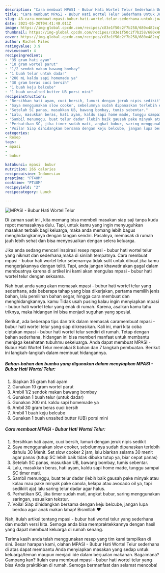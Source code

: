 ```yaml
---
description: "Cara membuat MPASI - Bubur Hati Wortel Telur Sederhana Untuk Jualan"
title: "Cara membuat MPASI - Bubur Hati Wortel Telur Sederhana Untuk Jualan"
slug: 43-cara-membuat-mpasi-bubur-hati-wortel-telur-sederhana-untuk-jualan
date: 2021-05-20T04:41:40.011Z
image: https://img-global.cpcdn.com/recipes/c83e1f50c2f7b258/680x482cq70/mpasi-bubur-hati-wortel-telur-foto-resep-utama.jpg
thumbnail: https://img-global.cpcdn.com/recipes/c83e1f50c2f7b258/680x482cq70/mpasi-bubur-hati-wortel-telur-foto-resep-utama.jpg
cover: https://img-global.cpcdn.com/recipes/c83e1f50c2f7b258/680x482cq70/mpasi-bubur-hati-wortel-telur-foto-resep-utama.jpg
author: Rachel Miles
ratingvalue: 3.9
reviewcount: 4
recipeingredient:
- "35 gram hati ayam"
- "10 gram wortel parut"
- "1/2 sendok makan bawang bombay"
- "1 buah telur untuk dadar"
- "200 mL kaldu sapi homemade ya"
- "30 gram beras cuci bersih"
- "1 buah keju belcube"
- "1 buah unsalted butter UB porsi mini"
recipeinstructions:
- "Bersihkan hati ayam, cuci bersih, lumuri dengan jeruk nipis sedikit"
- "Saya menggunakan slow cooker, sebelumnya sudah dipanaskan terlebih dahulu 30 Menit. Set slow cooker 2 jam, lalu biarkan selama 30 menit agar panas (tutup SC lebih baik tidak dibuka tutup ya, biar cepat panas)"
- "Setelah SC panas, masukkan UB, bawang bombay, tumis sebentar."
- "Lalu, masukkan beras, hati ayam, kaldu sapi home made, tunggu sampai SC timer mati."
- "Sambil menunggu, buat telur dadar (lebih baik gausah pake minyak atau kalau mau pake minyak pake canola, kelapa atau avocado oil ya, tapi sedikiiit aja) lalu saring telur dadar agar halus."
- "Perhatikan SC, jika timer sudah mati, angkat bubur, saring menggunakan saringan, sesuaikan tekstur."
- "Voila! Siap dihidangkan bersama dengan keju belcube, jangan lupa berdoa agar anak makan lahap! Bismillah ❤️"
categories:
- Resep
tags:
- mpasi
- 
- bubur

katakunci: mpasi  bubur 
nutrition: 266 calories
recipecuisine: Indonesian
preptime: "PT40M"
cooktime: "PT48M"
recipeyield: "2"
recipecategory: Lunch

---
```



![MPASI - Bubur Hati Wortel Telur](https://img-global.cpcdn.com/recipes/c83e1f50c2f7b258/680x482cq70/mpasi-bubur-hati-wortel-telur-foto-resep-utama.jpg)

Di zaman  saat ini , kita memang bisa membeli masakan siap saji tanpa kudu repot memasaknya dulu. Tapi, untuk kamu yang ingin menyuguhkan masakan terbaik bagi keluarga, maka anda memang lebih bagus menghidangkannya dengan tangan sendiri. Pasalnya, memasak di rumah jauh lebih sehat dan bisa menyesuaikan dengan selera keluarga.

Jika anda sedang mencari inspirasi resep mpasi - bubur hati wortel telur yang nikmat dan sederhana,maka di sinilah tempatnya. Cara membuat mpasi - bubur hati wortel telur  sebenarnya tidak sulit untuk dibuat jika kamu mengerjakannya dengan teliti. Tapi, anda jangan khawatir akan gagal dalam membuatnya 
karena di artikel ini kami akan mengulas mpasi - bubur hati wortel telur dengan seksama.  



Nah buat anda yang akan memasak mpasi - bubur hati wortel telur yang sederhana, ada beberapa tahap yang bisa dikerjakan, pertama memilih jenis bahan, lalu pemilihan bahan segar, hingga cara membuat dan menghidangkannya. kamu Tidak usah pusing kalau ingin menyiapkan mpasi - bubur hati wortel telur yang enak di rumah. Karena, asalkan kamu  tahu triknya, maka hidangan ini bisa menjadi suguhan yang spesial.

Berikut, ada beberapa tips dan trik dalam memasak caramembuat mpasi - bubur hati wortel telur yang siap dikreasikan. Kali ini, mari kita coba ciptakan mpasi - bubur hati wortel telur sendiri di rumah. Tetap dengan bahan sederhana, hidangan ini bisa memberi manfaat untuk membantu menjaga kesehatan tubuhmu sekeluarga. Anda dapat membuat MPASI - Bubur Hati Wortel Telur memakai 8 bahan dan 7 langkah pembuatan. Berikut ini langkah-langkah dalam membuat hidangannya.

<!--inarticleads1-->

##### Bahan-bahan dan bumbu yang digunakan dalam menyiapkan MPASI - Bubur Hati Wortel Telur:

1. Siapkan 35 gram hati ayam
1. Gunakan 10 gram wortel parut
1. Ambil 1/2 sendok makan bawang bombay
1. Gunakan 1 buah telur (untuk dadar)
1. Gunakan 200 mL kaldu sapi homemade ya
1. Ambil 30 gram beras cuci bersih
1. Ambil 1 buah keju belcube
1. Gunakan 1 buah unsalted butter (UB) porsi mini




<!--inarticleads2-->

##### Cara membuat MPASI - Bubur Hati Wortel Telur:

1. Bersihkan hati ayam, cuci bersih, lumuri dengan jeruk nipis sedikit
1. Saya menggunakan slow cooker, sebelumnya sudah dipanaskan terlebih dahulu 30 Menit. Set slow cooker 2 jam, lalu biarkan selama 30 menit agar panas (tutup SC lebih baik tidak dibuka tutup ya, biar cepat panas)
1. Setelah SC panas, masukkan UB, bawang bombay, tumis sebentar.
1. Lalu, masukkan beras, hati ayam, kaldu sapi home made, tunggu sampai SC timer mati.
1. Sambil menunggu, buat telur dadar (lebih baik gausah pake minyak atau kalau mau pake minyak pake canola, kelapa atau avocado oil ya, tapi sedikiiit aja) lalu saring telur dadar agar halus.
1. Perhatikan SC, jika timer sudah mati, angkat bubur, saring menggunakan saringan, sesuaikan tekstur.
1. Voila! Siap dihidangkan bersama dengan keju belcube, jangan lupa berdoa agar anak makan lahap! Bismillah ❤️




Nah, itulah artikel tentang  mpasi - bubur hati wortel telur  yang sederhana dan mudah versi kita. Semoga anda bisa mempraktekkannya dengan hasil yang dapat membuat keluarga di rumah senang. 

Terima kasih anda telah menggunakan resep yang tim kami tampilkan di sini. Besar harapan kami, olahan  MPASI - Bubur Hati Wortel Telur sederhana di atas dapat membantu Anda menyiapkan masakan yang sedap untuk keluarga/teman maupun menjadi ide dalam berjualan makanan. Bagaimana? Gampang kan? Itulah cara membuat mpasi - bubur hati wortel telur yang bisa Anda praktikkan di rumah. Semoga bermanfaat dan selamat mencoba!

